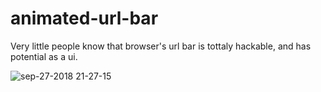 # animated-url-bar
Very little people know that browser's url bar is tottaly hackable, and has potential as a ui.

![sep-27-2018 21-27-15](https://user-images.githubusercontent.com/14039540/46152616-4f930a00-c2ac-11e8-9c52-3e587343a23d.gif)
